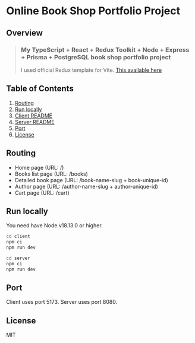 # Online Book Shop Portfolio Project

## Overview

> ### My TypeScript + React + Redux Toolkit + Node + Express + Prisma + PostgreSQL book shop portfolio project
> I used official Redux template for Vite. [This available here](https://github.com/reduxjs/redux-templates)

## Table of Contents

1. [Routing](#routing)
2. [Run locally](#run-locally)
3. [Client README](/client/README.md)
4. [Server README](/server/README.md)
5. [Port](#port)
6. [License](#license)

## Routing

- Home page (URL: /)
- Books list page (URL: /books)
- Detailed book page (URL: /book-name-slug + book-unique-id)
- Author page (URL: /author-name-slug + author-unique-id)
- Cart page (URL: /cart)

## Run locally

You need have Node v18.13.0 or higher.

```sh
cd client
npm ci
npm run dev

cd server
npm ci
npm run dev
```

## Port

Client uses port 5173.
Server uses port 8080.

## License

MIT
